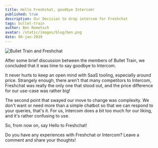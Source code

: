```yaml
---
title: Hello Freshchat, goodbye Intercom!
published: true
description: Our Decision to drop intercom for Freshchat 
tags: bullet-train
author: Ben Rometsch
avatar: /static/images/blog/ben.png
date: 06-jan-2019
---
```


<img alt="Bullet Train and Freshchat" src="/static/images/blog/new-feature/freshchat.svg.svg"/>

After some brief discussion between the members of Bullet Train, we concluded that it was time to say goodbye to Intercom.

It never hurts to keep an open mind with SaaS tooling, especially around price. Strangely enough, there aren't that many competitors to Intercom, Freshchat was really the only one that stood out, and the price difference for our use-case was rather big!

The second point that swayed our move to change was complexity. We don't want or need more than a simple chatbot so that we can respond to your queries, that's it. For us, Intercom does a bit too much for our liking, and it's rather confusing to use.

So, from now on, say Hello to Freshchat!

Do you have any experiences with Freshchat or Intercom? Leave a comment and share your thoughts! 
